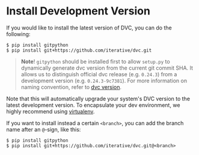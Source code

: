 # Install Development Version

If you would like to install the latest version of DVC, you can do the
following:

```dvc
$ pip install gitpython
$ pip install git+https://github.com/iterative/dvc.git
```

> **Note**! `gitpython` should be installed first to allow `setup.py` to
> dynamically generate dvc version from the current git commit SHA. It allows us
> to distinguish official dvc release (e.g. `0.24.3`) from a development version
> (e.g. `0.24.3-9c7381`). For more information on naming convention, refer to
> [dvc version](/doc/command-reference/version).

Note that this will automatically upgrade your system's DVC version to the
latest development version. To encapsulate your dev environment, we highly
recommend using [virtualenv](https://virtualenv.pypa.io/en/stable/).

If you want to install instead a certain `<branch>`, you can add the branch name
after an `@`-sign, like this:

```dvc
$ pip install gitpython
$ pip install git+https://github.com/iterative/dvc.git@<branch>
```
